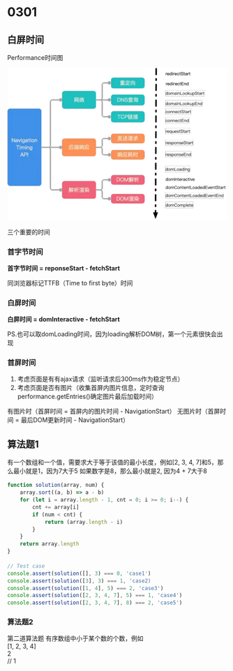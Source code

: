 
# 0301

## 白屏时间

Performance时间图

![Performance](./pics/performance.webp)

三个重要的时间


### 首字节时间

**首字节时间 = reponseStart - fetchStart**

同浏览器标记TTFB（Time to first byte）时间


### 白屏时间

**白屏时间 = domInteractive - fetchStart**

PS.也可以取domLoading时间，因为loading解析DOM树，第一个元素很快会出现


### 首屏时间

1. 考虑页面是有有ajax请求（监听请求后300ms作为稳定节点）
2. 考虑页面是否有图片（收集首屏内图片信息，定时查询performance.getEntries()确定图片最后加载时间）

有图片时（首屏时间 = 首屏内的图片时间 - NavigationStart）
无图片时（首屏时间 = 最后DOM更新时间 - NavigationStart）


## 算法题1

有一个数组和一个值，需要求大于等于该值的最小长度，例如[2, 3, 4, 7]和5，那么最小就是1，因为7大于5 如果数字是8，那么最小就是2, 因为4 + 7大于8

``` javascript
function solution(array, num) {
    array.sort((a, b) => a - b)
    for (let i = array.length - 1, cnt = 0; i >= 0; i--) {
        cnt += array[i]
        if (num < cnt) {
            return (array.length - i)
        }
    }
    return array.length
}

// Test case
console.assert(solution([], 3) === 0, 'case1')
console.assert(solution([3], 3) === 1, 'case2)
console.assert(solution([1, 4], 5) === 2, 'case3')
console.assert(solution([2, 3, 4, 7], 5) === 1, 'case4')
console.assert(solution([2, 3, 4, 7], 8) === 2, 'case5')
```


### 算法题2

第二道算法题 有序数组中小于某个数的个数，例如  
[1, 2, 3, 4]  
2  
// 1  

``` javascript

```